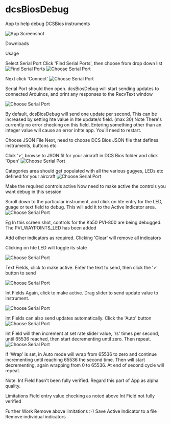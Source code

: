 # dcsBiosDebug
App to help debug DCSBios instruments


![App Screenshot](manual/appScreenshot.png)


Downloads

Usage

Select Serial Port
Click 'Find Serial Ports', then choose from drop down list
![Find Serial Ports](manual/Screenshot_Serial0.png)
![Choose Serial Port](manual/ScreenshotSerial1.png)

Next click 'Connect'
![Choose Serial Port](manual/SerialConnect.png)

Serial Port should then open. dcsBiosDebug will start sending updates to connected Arduinos, and print any responses to the RecvText window

![Choose Serial Port](manual/Screenshot_SerialOpen.png)

By default, dcsBiosDebug will send one update per second. This can be increased by setting hte value in hte update/s field.
(max 30)
Note There's currently no error checking on this field. Entering something other than an integer value will cause an error inhte app. You'll need to restart.

Choose JSON File
Next, need to choose DCS Bios JSON file that defines instruments, buttons etc 

Click '>', browse to JSON fil for your aircraft in DCS Bios folder and click 'Open'
![Choose Serial Port](manual/ScreenshotJSON.png)

Categories area should get populated with all the various gugyes, LEDs etc defined for your aircraft
![Choose Serial Port](manual/ScreenshotJSONLoaded.png)

Make the required controls active
Now need to make active the controls you want debug in this session

Scroll down to the particular instrument, and click on hte entry for the LED, guage or text field to debug. This will add it to the Active Indicator area. 
![Choose Serial Port](manual/ScreenshotLED.png)

Eg In this screen shot, controls for the Ka50 PVI-800 are being debugged. The PVI_WAYPOINTS_LED has been added

Add other indicators as required. Clicking 'Clear' will remove all indicators

Clicking on hte LED will toggle its state

![Choose Serial Port](manual/ScreenshotJSON.png)

Text Fields, click to make active. Enter the text to send, then click the '>' button to send

![Choose Serial Port](manual/ScreenshotText2.png)

Int Fields
Again, click to make active. Drag slider to send update value to instrument.

![Choose Serial Port](manual/ScreenshotInt.png)

Int Fields can also send updates automatically. Click the 'Auto' button
![Choose Serial Port](manual/ScreenshotInt1.png)

Int Field will then increment at set rate slider value, '/s' times per second,  until 65536 reached, then start decrementing until zero. Then repeat. 
![Choose Serial Port](manual/ScreenshotInt2.png)

If 'Wrap' is set, in Auto mode will wrap from 65536 to zero and continue incrementing until reaching 65536 the second time. Then will start decrementing, again wrapping from 0 to 65536. At end of second cycle will repeat.

Note. Int Field hasn't been fully verified. Regard this part of App as alpha quality.

Limitations
Field entry value checking as noted above
Int Field not fully verified


Further Work
Remove above limitations :-)
Save Active Indicator to a file
Remove individual indicators


